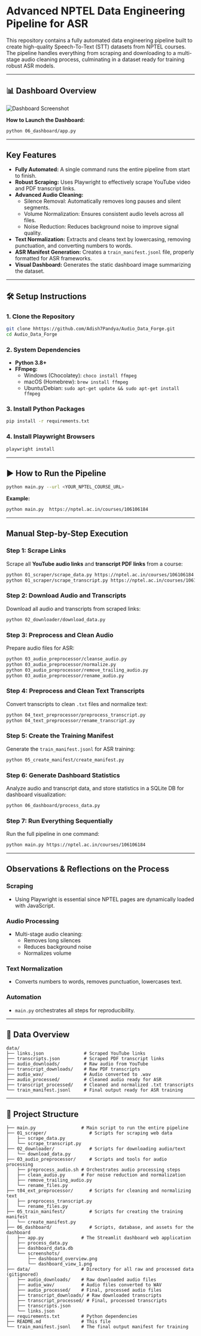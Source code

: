 
# Advanced NPTEL Data Engineering Pipeline for ASR

This repository contains a fully automated data engineering pipeline built to create high-quality Speech-To-Text (STT) datasets from NPTEL courses. The pipeline handles everything from scraping and downloading to a multi-stage audio cleaning process, culminating in a dataset ready for training robust ASR models.

---

## 📊 Dashboard Overview

![Dashboard Screenshot](./06_dashboard/screenshots/dashboard_view_1.png)

**How to Launch the Dashboard:**

```bash
python 06_dashboard/app.py
```

---

## Key Features

- **Fully Automated:** A single command runs the entire pipeline from start to finish.  
- **Robust Scraping:** Uses Playwright to effectively scrape YouTube video and PDF transcript links.  
- **Advanced Audio Cleaning:**
  - Silence Removal: Automatically removes long pauses and silent segments.  
  - Volume Normalization: Ensures consistent audio levels across all files.  
  - Noise Reduction: Reduces background noise to improve signal quality.  
- **Text Normalization:** Extracts and cleans text by lowercasing, removing punctuation, and converting numbers to words.  
- **ASR Manifest Generation:** Creates a `train_manifest.jsonl` file, properly formatted for ASR frameworks.  
- **Visual Dashboard:** Generates the static dashboard image summarizing the dataset.  

---

## 🛠️ Setup Instructions

### 1. Clone the Repository

```bash
git clone hhttps://github.com/Adish7Pandya/Audio_Data_Forge.git
cd Audio_Data_Forge
```

### 2. System Dependencies

- **Python 3.8+**  
- **FFmpeg:**  
  - Windows (Chocolatey): `choco install ffmpeg`  
  - macOS (Homebrew): `brew install ffmpeg`  
  - Ubuntu/Debian: `sudo apt-get update && sudo apt-get install ffmpeg`  

### 3. Install Python Packages

```bash
pip install -r requirements.txt
```

### 4. Install Playwright Browsers

```bash
playwright install
```

---

## ▶️ How to Run the Pipeline

```bash
python main.py --url <YOUR_NPTEL_COURSE_URL>
```

**Example:**

```bash
python main.py  https://nptel.ac.in/courses/106106184
```

---

## Manual Step-by-Step Execution

### **Step 1: Scrape Links**
Scrape all **YouTube audio links** and **transcript PDF links** from a course:

```bash
python 01_scraper/scrape_data.py https://nptel.ac.in/courses/106106184
python 01_scraper/scrape_transcript.py https://nptel.ac.in/courses/106106184
```

### **Step 2: Download Audio and Transcripts**
Download all audio and transcripts from scraped links:

```bash
python 02_downloader/download_data.py
```

### **Step 3: Preprocess and Clean Audio**
Prepare audio files for ASR:

```bash
python 03_audio_preprocessor/cleanse_audio.py
python 03_audio_preprocessor/normalize.py
python 03_audio_preprocessor/remove_trailing_audio.py
python 03_audio_preprocessor/rename_audio.py
```

### **Step 4: Preprocess and Clean Text Transcripts**
Convert transcripts to clean `.txt` files and normalize text:

```bash
python 04_text_preprocessor/preprocess_transcript.py
python 04_text_preprocessor/rename_transcript.py
```

### **Step 5: Create the Training Manifest**
Generate the `train_manifest.jsonl` for ASR training:

```bash
python 05_create_manifest/create_manifest.py
```

### **Step 6: Generate Dashboard Statistics**
Analyze audio and transcript data, and store statistics in a SQLite DB for dashboard visualization:

```bash
python 06_dashboard/process_data.py
```

### **Step 7: Run Everything Sequentially**
Run the full pipeline in one command:

```bash
python main.py https://nptel.ac.in/courses/106106184
```

---


## Observations & Reflections on the Process

### Scraping
- Using Playwright is essential since NPTEL pages are dynamically loaded with JavaScript.

### Audio Processing
- Multi-stage audio cleaning:
  - Removes long silences  
  - Reduces background noise  
  - Normalizes volume  

### Text Normalization
- Converts numbers to words, removes punctuation, lowercases text.

### Automation
- `main.py` orchestrates all steps for reproducibility.

---

## 📂 Data Overview

```
data/
├── links.json               # Scraped YouTube links
├── transcripts.json         # Scraped PDF transcript links
├── audio_downloads/         # Raw audio from YouTube
├── transcript_downloads/    # Raw PDF transcripts
├── audio_wav/               # Audio converted to .wav
├── audio_processed/         # Cleaned audio ready for ASR
├── transcript_processed/    # Cleaned and normalized .txt transcripts
└── train_manifest.jsonl     # Final output ready for ASR training
```

---

## 📁 Project Structure

```
├── main.py                 # Main script to run the entire pipeline
├── 01_scraper/                # Scripts for scraping web data
│   ├── scrape_data.py
│   └── scrape_transcript.py
├── 02_downloader/             # Scripts for downloading audio/text
│   └── download_data.py
├── 03_audio_preprocessor/     # Scripts and tools for audio processing
│   ├── preprocess_audio.sh # Orchestrates audio processing steps
│   ├── clean_audio.py      # For noise reduction and normalization
│   ├── remove_trailing_audio.py
│   └── rename_files.py
├── t04_ext_preprocessor/      # Scripts for cleaning and normalizing text
│   ├── preprocess_transcript.py
│   └── rename_files.py
├── 05_train_manifest/         # Scripts for creating the training manifest
│   └── create_manifest.py
├── 06_dashboard/              # Scripts, database, and assets for the dashboard
│   ├── app.py              # The Streamlit dashboard web application
│   ├── process_data.py
│   ├── dashboard_data.db
│   └── screenshots/
│       ├── dashboard_overview.png
│       └── dashboard_view_1.png
├── data/                   # Directory for all raw and processed data (gitignored)
│   ├── audio_downloads/    # Raw downloaded audio files
│   ├── audio_wav/          # Audio files converted to WAV
│   ├── audio_processed/    # Final, processed audio files
│   ├── transcript_downloads/ # Raw downloaded transcripts
│   ├── transcript_processed/ # Final, processed transcripts
│   ├── transcripts.json
│   └── links.json
├── requirements.txt        # Python dependencies
├── README.md               # This file
└── train_manifest.jsonl    # The final output manifest for training

```
